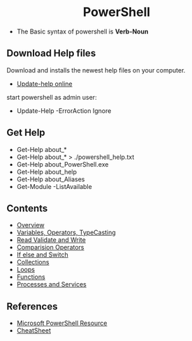 # <center>PowerShell</center>

* The Basic syntax of powershell is **Verb-Noun**

## Download Help files

Download and installs the newest help files on your computer.

- [Update-help online ](https://docs.microsoft.com/da-dk/powershell/module/Microsoft.PowerShell.Core/Update-Help?view=powershell-5.1)

start powershell as admin user:
- Update-Help -ErrorAction Ignore 


## Get Help 
- Get-Help about_* 
- Get-Help about_*  > ./powershell_help.txt
- Get-Help about_PowerShell.exe 
- Get-Help about_help
- Get-Help about_Aliases
- Get-Module -ListAvailable


## Contents
- [Overview](overview.md)
- [Variables, Operators, TypeCasting](building_blocks.md)
- [Read Validate and Write](read_validate.md)
- [Comparision Operators](comparisions.md)
- [If else and Switch](conditional.md)
- [Collections](collections.md)
- [Loops](loops.md)
- [Functions](functions.md)
- [Processes and Services](process_and_service.md)



## References
- [Microsoft PowerShell Resource](https://docs.microsoft.com/en-us/powershell)
- [CheatSheet](https://ss64.com/ps/)


